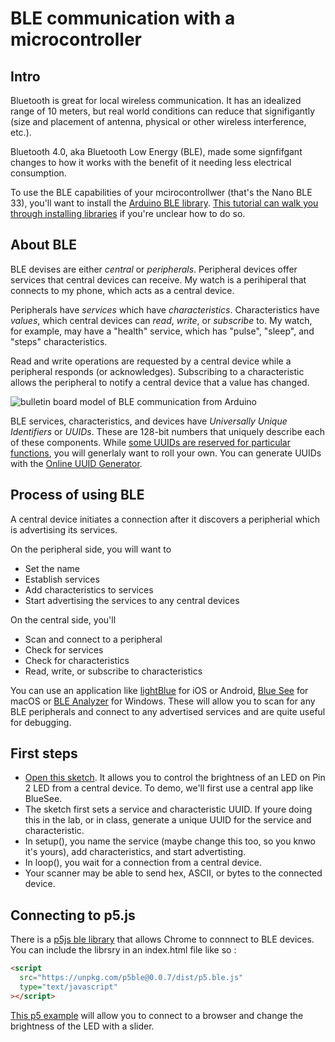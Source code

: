 # BLE communication with a microcontroller
## Intro
Bluetooth is great for local wireless communication. It has an idealized range of 10 meters, but real world conditions can reduce that signifigantly (size and placement of antenna, physical or other wireless interference, etc.). 

Bluetooth 4.0, aka Bluetooth Low Energy (BLE), made some signfifgant changes to how it works with the benefit of it needing less electrical consumption. 

To use the BLE capabilities of your mcirocontrollwer (that's the Nano BLE 33), you'll want to install the [Arduino BLE library](https://www.arduino.cc/reference/en/libraries/arduinoble/). [This tutorial can walk you through installing libraries](https://docs.arduino.cc/software/ide-v2/tutorials/ide-v2-installing-a-library) if you're unclear how to do so.

## About BLE
BLE devises are either _central_ or _peripherals_. Peripheral devices offer services that central devices can receive. My watch is a perihiperal that connects to my phone, which acts as a central device.

Peripherals have _services_ which have _characteristics_. Characteristics have _values_, which central devices can _read_, _write_, or _subscribe_ to.  My watch, for example, may have a "health" service, which has "pulse", "sleep", and "steps" characteristics.

Read and write operations are requested by a central device while a peripheral responds (or acknowledges). Subscribing to a characteristic allows the peripheral to notify a central device that a value has changed.

![bulletin board model of BLE communication from Arduino](https://raw.githubusercontent.com/arduino-libraries/ArduinoBLE/master/docs/assets/ble-bulletin-board-model.png)

BLE services, characteristics, and devices have _Universally Unique Identifiers_ or _UUIDs_. These are 128-bit numbers that uniquely describe each of these components. While [some UUIDs are reserved for particular functions](https://www.bluetooth.com/specifications/assigned-numbers/), you will generlaly want to roll your own. You can generate UUIDs with the [Online UUID Generator](https://www.uuidgenerator.net/).

## Process of using BLE
A central device initiates a connection after it discovers a peripherial which is advertising its services. 

On the peripheral side, you will want to 
* Set the name
* Establish services
* Add characteristics to services
* Start advertising the services to any central devices

On the central side, you'll 
* Scan and connect to a peripheral
* Check for services
* Check for characteristics
* Read, write, or subscribe to characteristics

You can use an application like [lightBlue](https://punchthrough.com/lightblue/) for iOS or Android, [Blue See](https://apps.apple.com/us/app/bluesee-ble-debugger/id1336679524?mt=12) for macOS or [BLE Analyzer](https://www.acrylicwifi.com/en/bluetooth-analyzer/) for Windows. These will allow you to scan for any BLE peripherals and connect to any advertised services and are quite useful for debugging. 

## First steps
* [Open this sketch](https://gist.github.com/shfitz/71961eef491a0921f74b4051711c07e1). It allows you to control the brightness of an LED on Pin 2 LED from a central device. To demo, we'll first use a central app like BlueSee. 
* The sketch first sets a service and characteristic UUID. If youre doing this in the lab, or in class, generate a unique UUID for the service and characteristic.
* In setup(), you name the service (maybe change this too, so you knwo it's yours), add characteristics, and start advertisting.
* In loop(), you wait for a connection from a central device.
* Your scanner may be able to send hex, ASCII, or bytes to the connected device. 

## Connecting to p5.js
There is a [p5js ble library](https://itpnyu.github.io/p5ble-website/) that allows Chrome to connnect to BLE devices. You can include the librsry in an index.html file like so : 

```HTML
<script
  src="https://unpkg.com/p5ble@0.0.7/dist/p5.ble.js"
  type="text/javascript"
></script>
```

[This p5 example](code/ble-examples) will allow you to connect to a browser and change the brightness of the LED with a slider.